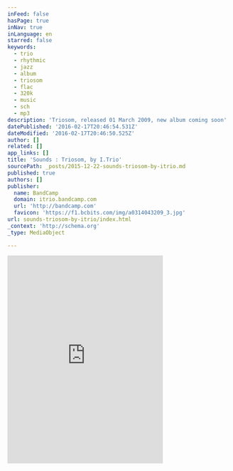 ```yaml
---
inFeed: false
hasPage: true
inNav: true
inLanguage: en
starred: false
keywords:
  - trio
  - rhythmic
  - jazz
  - album
  - triosom
  - flac
  - 320k
  - music
  - sch
  - mp3
description: 'Triosom, released 01 March 2009, new album coming soon'
datePublished: '2016-02-17T20:46:54.531Z'
dateModified: '2016-02-17T20:46:50.525Z'
author: []
related: []
app_links: []
title: 'Sounds : Triosom, by I.Trio'
sourcePath: _posts/2015-12-22-sounds-triosom-by-itrio.md
published: true
authors: []
publisher:
  name: BandCamp
  domain: itrio.bandcamp.com
  url: 'http://bandcamp.com'
  favicon: 'https://f1.bcbits.com/img/a0314043209_3.jpg'
url: sounds-triosom-by-itrio/index.html
_context: 'http://schema.org'
_type: MediaObject

---
```

<iframe src="https://cdn.embedly.com/widgets/media.html?src=https%3A%2F%2Fbandcamp.com%2FEmbeddedPlayer%2Fv%3D2%2Falbum%3D1634339132%2Fsize%3Dlarge%2Flinkcol%3D0084B4%2Fnotracklist%3Dtrue%2Ftwittercard%3Dtrue%2F&amp;url=https%3A%2F%2Fitrio.bandcamp.com%2F&amp;image=https%3A%2F%2Ff1.bcbits.com%2Fimg%2Fa0314043209_5.jpg&amp;key=b7d04c9b404c499eba89ee7072e1c4f7&amp;type=text%2Fhtml&amp;schema=bandcamp" width="350" height="467" scrolling="no" frameborder="0" allowfullscreen="allowfullscreen" style=""></iframe>